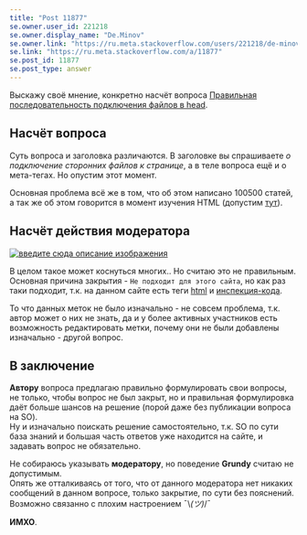 ```yaml
---
title: "Post 11877"
se.owner.user_id: 221218
se.owner.display_name: "De.Minov"
se.owner.link: "https://ru.meta.stackoverflow.com/users/221218/de-minov"
se.link: "https://ru.meta.stackoverflow.com/a/11877"
se.post_id: 11877
se.post_type: answer
---
```

<p>Выскажу своё мнение, конкретно насчёт вопроса <a href="https://ru.stackoverflow.com/questions/1375960/">Правильная последовательность подключения файлов в head</a>.</p>
<h2>Насчёт вопроса</h2>
<p>Суть вопроса и заголовка различаются. В заголовке вы спрашиваете <em>о подключение сторонних файлов к странице</em>, а в теле вопроса ещё и о мета-тегах. Но опустим этот момент.</p>
<p>Основная проблема всё же в том, что об этом написано 100500 статей, а так же об этом говорится в момент изучения HTML (допустим <a href="https://developer.mozilla.org/ru/docs/Learn/HTML/Introduction_to_HTML/The_head_metadata_in_HTML" rel="nofollow noreferrer">тут</a>).</p>
<h2>Насчёт действия модератора</h2>
<p><a href="https://i.stack.imgur.com/c14vI.png" rel="nofollow noreferrer"><img src="https://i.stack.imgur.com/c14vI.png" alt="введите сюда описание изображения" /></a></p>
<p>В целом такое может коснуться многих.. Но считаю это не правильным.<br />
Основная причина закрытия - <code>Не подходит для этого сайта</code>, но как раз таки подходит, т.к. на данном сайте есть теги <a href="https://ru.stackoverflow.com/questions/tagged/html" class="post-tag" title="показать вопросы с меткой [html]" rel="tag">html</a> и <a href="https://ru.stackoverflow.com/questions/tagged/%d0%b8%d0%bd%d1%81%d0%bf%d0%b5%d0%ba%d1%86%d0%b8%d1%8f-%d0%ba%d0%be%d0%b4%d0%b0" class="post-tag" title="показать вопросы с меткой [инспекция-кода]" rel="tag">инспекция-кода</a>.</p>
<p>То что данных меток не было изначально - не совсем проблема, т.к. автор может о них не знать, да и у более активных участников есть возможность редактировать метки, почему они не были добавлены изначально - другой вопрос.</p>
<h2>В заключение</h2>
<p><strong>Автору</strong> вопроса предлагаю правильно формулировать свои вопросы, не только, чтобы вопрос не был закрыт, но и правильная формулировка даёт больше шансов на решение (порой даже без публикации вопроса на SO).<br />
Ну и изначально поискать решение самостоятельно, т.к. SO по сути база знаний и большая часть ответов уже находится на сайте, и задавать вопрос не обязательно.</p>
<p>Не собираюсь указывать <strong>модератору</strong>, но поведение <strong>Grundy</strong> считаю не допустимым.<br />
Опять же отталкиваясь от того, что от данного модератора нет никаких сообщений в данном вопросе, только закрытие, по сути без пояснений.<br />
Возможно связанно с плохим настроением ¯\<em>(ツ)</em>/¯</p>
<p><strong>ИМХО</strong>.</p>
